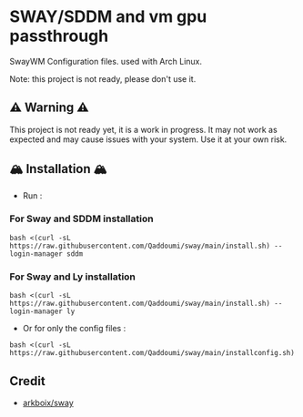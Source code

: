 # SWAY/SDDM and vm gpu passthrough

SwayWM Configuration files. used with Arch Linux.

Note: this project is not ready, please don't use it.
## ⚠️ Warning ⚠️
This project is not ready yet, it is a work in progress. It may not work as expected and may cause issues with your system. Use it at your own risk.


## 🏔️ Installation 🏔️

- Run :

### For Sway and SDDM installation
``` shell
bash <(curl -sL https://raw.githubusercontent.com/Qaddoumi/sway/main/install.sh) --login-manager sddm
```

### For Sway and Ly installation
``` shell
bash <(curl -sL https://raw.githubusercontent.com/Qaddoumi/sway/main/install.sh) --login-manager ly
```

- Or for only the config files :

``` shell
bash <(curl -sL https://raw.githubusercontent.com/Qaddoumi/sway/main/installconfig.sh)
```


## Credit
- [arkboix/sway](https://github.com/arkboix/sway)
